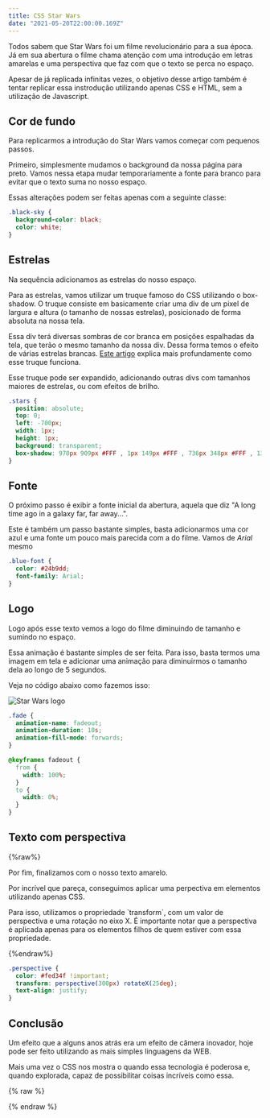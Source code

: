 ```yaml
---
title: CSS Star Wars
date: "2021-05-20T22:00:00.169Z"
---
```


Todos sabem que Star Wars foi um filme revolucionário para a sua época. Já em sua abertura o filme chama atenção com uma introdução em letras amarelas e uma perspectiva que faz com que o texto se perca no espaço.

Apesar de já replicada infinitas vezes, o objetivo desse artigo também é tentar replicar essa instrodução utilizando apenas CSS e HTML, sem a utilização de Javascript.

## Cor de fundo

Para replicarmos a introdução do Star Wars vamos começar com pequenos passos.

Primeiro, simplesmente mudamos o background da nossa página para preto. Vamos nessa etapa mudar temporariamente a fonte para branco para evitar que o texto suma no nosso espaço.

Essas alterações podem ser feitas apenas com a seguinte classe:

```css
.black-sky {
  background-color: black;
  color: white;
}
```

## Estrelas

Na sequência adicionamos as estrelas do nosso espaço.

Para as estrelas, vamos utilizar um truque famoso do CSS utilizando o box-shadow. O truque consiste em basicamente criar uma div de um pixel de largura e altura (o tamanho de nossas estrelas), posicionado de forma absoluta na nossa tela.

Essa div terá diversas sombras de cor branca em posições espalhadas da tela, que terão o mesmo tamanho da nossa div. Dessa forma temos o efeito de várias estrelas brancas. [Este artigo](https://css-tricks.com/fun-times-css-pixel-art/) explica mais profundamente como esse truque funciona.

Esse truque pode ser expandido, adicionando outras divs com tamanhos maiores de estrelas, ou com efeitos de brilho.

```css
.stars {
  position: absolute;
  top: 0;
  left: -700px;
  width: 1px;
  height: 1px;
  background: transparent;
  box-shadow: 970px 909px #FFF , 1px 149px #FFF , 736px 348px #FFF , 1352px 1333px #FFF , 57px 1598px #FFF , 1007px 332px #FFF , 1474px 782px #FFF , 726px 826px #FFF , 768px 344px #FFF , 1673px 1878px #FFF , 1970px 722px #FFF , 123px 79px #FFF , 1137px 1554px #FFF , 490px 521px #FFF , 1277px 1346px #FFF , 14px 1701px #FFF , 114px 1127px #FFF , 849px 20px #FFF , 1697px 199px #FFF , 1013px 741px #FFF , 1643px 1821px #FFF , 1335px 1355px #FFF , 825px 290px #FFF , 1670px 1346px #FFF , 345px 1925px #FFF , 1063px 1880px #FFF , 265px 1203px #FFF , 1328px 493px #FFF , 1152px 806px #FFF , 661px 602px #FFF , 520px 1515px #FFF , 1256px 1907px #FFF , 1882px 1525px #FFF , 1024px 239px #FFF , 1959px 1343px #FFF , 623px 1380px #FFF , 1717px 1542px #FFF , 1318px 660px #FFF , 1586px 1581px #FFF , 340px 284px #FFF , 553px 1556px #FFF , 609px 800px #FFF , 613px 244px #FFF , 927px 1327px #FFF , 957px 1869px #FFF , 1029px 575px #FFF , 1851px 1438px #FFF , 1043px 819px #FFF , 1297px 1312px #FFF , 1361px 1224px #FFF , 974px 344px #FFF , 715px 1931px #FFF , 1583px 1370px #FFF , 1359px 1395px #FFF , 433px 1356px #FFF , 1818px 197px #FFF , 973px 1115px #FFF , 353px 1356px #FFF , 558px 1060px #FFF , 1584px 414px #FFF , 1272px 1404px #FFF , 1792px 22px #FFF , 147px 1524px #FFF , 751px 1032px #FFF , 1945px 700px #FFF , 366px 241px #FFF , 1119px 532px #FFF , 1029px 703px #FFF , 575px 888px #FFF , 1568px 1488px #FFF , 1527px 1002px #FFF , 471px 783px #FFF , 90px 1160px #FFF , 1646px 1805px #FFF , 714px 667px #FFF , 644px 1716px #FFF , 1917px 1700px #FFF , 1241px 1645px #FFF , 1285px 1327px #FFF , 1560px 132px #FFF , 1645px 1753px #FFF , 1703px 466px #FFF , 1099px 929px #FFF , 1629px 1954px #FFF , 1103px 338px #FFF , 1427px 1660px #FFF , 652px 1031px #FFF , 958px 1744px #FFF , 1015px 1712px #FFF , 1452px 1076px #FFF , 229px 1483px #FFF , 84px 1847px #FFF , 1671px 1333px #FFF , 1600px 345px #FFF , 1307px 168px #FFF , 915px 921px #FFF , 1367px 1826px #FFF , 1085px 1685px #FFF , 1514px 753px #FFF , 859px 1015px #FFF , 1871px 1239px #FFF , 1522px 381px #FFF , 981px 906px #FFF , 1207px 712px #FFF , 1197px 820px #FFF , 1573px 1186px #FFF , 864px 1824px #FFF , 1534px 1340px #FFF , 629px 607px #FFF , 1409px 997px #FFF , 882px 1459px #FFF , 150px 310px #FFF , 785px 1231px #FFF , 884px 523px #FFF , 1963px 1004px #FFF , 1529px 1395px #FFF , 632px 665px #FFF , 388px 1668px #FFF , 1468px 810px #FFF , 1165px 1575px #FFF , 1498px 252px #FFF , 275px 353px #FFF , 1171px 350px #FFF , 524px 1698px #FFF , 1652px 1900px #FFF , 1800px 1788px #FFF , 1743px 695px #FFF , 1806px 516px #FFF , 537px 1528px #FFF , 127px 763px #FFF , 1643px 1043px #FFF , 1717px 137px #FFF , 1553px 952px #FFF , 183px 1507px #FFF , 770px 322px #FFF , 241px 1999px #FFF , 148px 244px #FFF , 118px 1096px #FFF , 1183px 100px #FFF , 1158px 53px #FFF , 371px 735px #FFF , 1090px 1474px #FFF , 1145px 616px #FFF , 1300px 236px #FFF , 407px 672px #FFF , 1012px 142px #FFF , 100px 329px #FFF , 219px 506px #FFF , 482px 349px #FFF , 1397px 1560px #FFF , 566px 750px #FFF , 562px 1403px #FFF , 1154px 961px #FFF , 559px 169px #FFF , 568px 503px #FFF , 184px 1898px #FFF , 256px 793px #FFF , 668px 66px #FFF , 38px 544px #FFF , 832px 702px #FFF , 1676px 1579px #FFF , 1996px 910px #FFF , 806px 1313px #FFF , 1063px 79px #FFF , 539px 1035px #FFF , 552px 1740px #FFF , 774px 632px #FFF , 1453px 1152px #FFF , 491px 1160px #FFF , 1667px 793px #FFF , 655px 316px #FFF , 609px 470px #FFF , 1330px 53px #FFF , 420px 1814px #FFF , 1155px 447px #FFF , 1754px 360px #FFF , 913px 1425px #FFF , 1408px 1270px #FFF , 414px 128px #FFF , 31px 1664px #FFF , 1671px 899px #FFF , 125px 1133px #FFF , 1942px 351px #FFF , 1439px 466px #FFF , 886px 1853px #FFF , 1587px 677px #FFF , 241px 570px #FFF , 1886px 1293px #FFF , 1526px 84px #FFF , 508px 1419px #FFF , 759px 634px #FFF , 1314px 1121px #FFF , 1127px 545px #FFF , 993px 758px #FFF , 1770px 795px #FFF , 1629px 211px #FFF , 824px 1656px #FFF , 324px 1166px #FFF , 27px 1316px #FFF , 1258px 1468px #FFF , 428px 1923px #FFF , 661px 704px #FFF , 1872px 1640px #FFF , 1910px 1660px #FFF , 117px 995px #FFF , 253px 1792px #FFF , 1403px 1433px #FFF , 1441px 752px #FFF , 1472px 547px #FFF , 1715px 541px #FFF , 272px 187px #FFF , 881px 306px #FFF , 19px 1209px #FFF , 1807px 1423px #FFF , 693px 1752px #FFF , 160px 1252px #FFF , 1710px 237px #FFF , 32px 1786px #FFF , 1440px 1452px #FFF , 712px 1836px #FFF , 1324px 1411px #FFF , 728px 274px #FFF , 59px 244px #FFF , 1514px 16px #FFF , 1472px 923px #FFF , 1276px 1755px #FFF , 1099px 1301px #FFF , 1972px 1715px #FFF , 511px 1297px #FFF , 465px 1329px #FFF , 129px 1422px #FFF , 635px 959px #FFF , 206px 1663px #FFF , 1089px 150px #FFF , 911px 365px #FFF , 1520px 1828px #FFF , 133px 560px #FFF , 715px 1941px #FFF , 818px 1332px #FFF , 1407px 1564px #FFF , 64px 788px #FFF , 1048px 1656px #FFF , 1290px 1205px #FFF , 1230px 93px #FFF , 532px 570px #FFF , 170px 1545px #FFF , 507px 1924px #FFF , 197px 669px #FFF , 1945px 1559px #FFF , 400px 346px #FFF , 610px 1596px #FFF , 587px 245px #FFF , 272px 661px #FFF , 1889px 1419px #FFF , 1831px 234px #FFF , 1222px 840px #FFF , 1849px 1366px #FFF , 107px 1058px #FFF , 1589px 1327px #FFF , 1160px 324px #FFF , 438px 768px #FFF , 1225px 1707px #FFF , 662px 384px #FFF , 567px 786px #FFF , 1115px 95px #FFF , 195px 48px #FFF , 1623px 470px #FFF , 362px 746px #FFF , 546px 270px #FFF , 1120px 1542px #FFF , 1925px 1770px #FFF , 830px 1439px #FFF , 1419px 1360px #FFF , 128px 1049px #FFF , 1684px 578px #FFF , 714px 1156px #FFF , 102px 81px #FFF , 351px 1428px #FFF , 982px 472px #FFF , 1142px 1717px #FFF , 1195px 1182px #FFF , 337px 286px #FFF , 1309px 1402px #FFF , 1863px 1475px #FFF , 623px 1518px #FFF , 133px 1847px #FFF , 927px 1120px #FFF , 1439px 725px #FFF , 1722px 1576px #FFF , 706px 285px #FFF , 637px 455px #FFF , 574px 1498px #FFF , 674px 1851px #FFF , 1748px 683px #FFF , 563px 1521px #FFF , 1627px 1826px #FFF , 1360px 901px #FFF , 1551px 1458px #FFF , 1995px 517px #FFF , 1928px 303px #FFF , 1256px 1241px #FFF , 1283px 1911px #FFF , 923px 1235px #FFF , 758px 949px #FFF , 1133px 1794px #FFF , 1203px 623px #FFF , 344px 103px #FFF , 1032px 834px #FFF , 714px 555px #FFF , 702px 931px #FFF , 1431px 1808px #FFF , 1827px 1436px #FFF , 750px 192px #FFF , 1816px 769px #FFF , 1537px 64px #FFF , 670px 753px #FFF , 1832px 783px #FFF , 807px 1154px #FFF , 641px 1749px #FFF , 509px 399px #FFF , 1308px 79px #FFF , 319px 482px #FFF , 662px 829px #FFF , 1379px 1284px #FFF , 1812px 1594px #FFF , 359px 448px #FFF , 277px 1027px #FFF , 679px 795px #FFF , 1854px 689px #FFF , 275px 584px #FFF , 1772px 217px #FFF , 340px 920px #FFF , 1483px 968px #FFF , 567px 252px #FFF , 658px 507px #FFF , 1892px 860px #FFF , 1800px 261px #FFF , 1325px 1416px #FFF , 1053px 1894px #FFF , 459px 442px #FFF , 1172px 1566px #FFF , 1325px 695px #FFF , 764px 851px #FFF , 539px 582px #FFF , 1439px 999px #FFF , 67px 494px #FFF , 1251px 1832px #FFF , 731px 615px #FFF , 1024px 1997px #FFF , 1647px 365px #FFF , 932px 34px #FFF , 859px 247px #FFF , 249px 1998px #FFF , 555px 885px #FFF , 1663px 1423px #FFF , 1509px 381px #FFF , 694px 308px #FFF , 1430px 262px #FFF , 1944px 1413px #FFF , 1279px 1157px #FFF , 1298px 508px #FFF , 175px 967px #FFF , 568px 799px #FFF , 1417px 519px #FFF , 459px 368px #FFF , 681px 1629px #FFF , 41px 449px #FFF , 1630px 1507px #FFF , 1834px 1214px #FFF , 486px 1965px #FFF , 1581px 1047px #FFF , 995px 683px #FFF , 721px 1985px #FFF , 837px 624px #FFF , 885px 188px #FFF , 862px 1339px #FFF , 908px 1594px #FFF , 697px 267px #FFF , 386px 293px #FFF , 234px 1636px #FFF , 1805px 855px #FFF , 267px 350px #FFF , 493px 207px #FFF , 1541px 1176px #FFF , 377px 982px #FFF , 768px 878px #FFF , 1263px 812px #FFF , 175px 228px #FFF , 1601px 571px #FFF , 1696px 391px #FFF , 38px 415px #FFF , 1427px 1882px #FFF , 1306px 628px #FFF , 1257px 1933px #FFF , 1690px 1370px #FFF , 1812px 1778px #FFF , 1124px 1557px #FFF , 830px 567px #FFF , 1124px 842px #FFF , 1983px 1339px #FFF , 1855px 195px #FFF , 1545px 1092px #FFF , 1861px 1448px #FFF , 519px 1259px #FFF , 1141px 1117px #FFF , 1916px 1573px #FFF , 1112px 1870px #FFF , 1016px 1083px #FFF , 935px 1575px #FFF , 1275px 1355px #FFF , 363px 465px #FFF , 1085px 1388px #FFF , 1918px 952px #FFF , 104px 542px #FFF , 1013px 1562px #FFF , 1700px 1159px #FFF , 908px 289px #FFF , 1105px 1146px #FFF , 1420px 1676px #FFF , 1281px 457px #FFF , 1749px 1537px #FFF , 146px 45px #FFF , 51px 809px #FFF , 300px 991px #FFF , 1019px 1985px #FFF , 722px 216px #FFF , 1752px 1874px #FFF , 393px 798px #FFF , 483px 1645px #FFF , 324px 310px #FFF , 1688px 644px #FFF , 1848px 945px #FFF , 805px 1663px #FFF , 1927px 1468px #FFF , 999px 1120px #FFF , 1139px 677px #FFF , 1011px 1034px #FFF , 1123px 556px #FFF , 585px 1660px #FFF , 20px 67px #FFF , 1460px 1071px #FFF , 871px 726px #FFF , 1270px 587px #FFF , 814px 763px #FFF , 671px 799px #FFF , 1683px 1813px #FFF , 516px 1113px #FFF , 1490px 727px #FFF , 1825px 329px #FFF , 113px 1169px #FFF , 759px 1790px #FFF , 1195px 1933px #FFF , 1389px 1047px #FFF , 753px 1133px #FFF , 1858px 532px #FFF , 160px 83px #FFF , 1928px 1030px #FFF , 296px 351px #FFF , 1227px 673px #FFF , 1459px 397px #FFF , 1407px 316px #FFF , 1238px 1604px #FFF , 1060px 973px #FFF , 1579px 1000px #FFF , 1950px 10px #FFF , 1983px 462px #FFF , 1071px 330px #FFF , 1206px 343px #FFF , 454px 806px #FFF , 1404px 1721px #FFF , 969px 1813px #FFF , 1282px 1124px #FFF , 363px 1735px #FFF , 1688px 1952px #FFF , 1472px 264px #FFF , 762px 648px #FFF , 62px 588px #FFF , 1331px 1490px #FFF , 1189px 622px #FFF , 866px 320px #FFF , 1343px 1514px #FFF , 1201px 1297px #FFF , 1148px 904px #FFF , 1233px 1422px #FFF , 1450px 942px #FFF , 653px 1273px #FFF , 95px 279px #FFF , 853px 1428px #FFF , 1743px 163px #FFF , 1230px 737px #FFF , 812px 1580px #FFF , 1208px 33px #FFF , 1839px 1996px #FFF , 348px 1390px #FFF , 420px 1762px #FFF , 1915px 1121px #FFF , 776px 1562px #FFF , 1421px 1223px #FFF , 502px 94px #FFF , 1832px 1915px #FFF , 175px 367px #FFF , 592px 1593px #FFF , 1966px 922px #FFF , 365px 1586px #FFF , 1889px 220px #FFF , 1742px 1810px #FFF , 1801px 371px #FFF , 888px 1587px #FFF , 1567px 1363px #FFF , 26px 99px #FFF , 1542px 14px #FFF , 128px 461px #FFF , 300px 454px #FFF , 929px 502px #FFF , 290px 433px #FFF , 1856px 104px #FFF , 1971px 1303px #FFF , 1013px 1086px #FFF , 842px 1535px #FFF , 710px 1915px #FFF , 1796px 308px #FFF , 58px 501px #FFF , 1010px 801px #FFF , 405px 251px #FFF , 892px 909px #FFF , 1653px 1133px #FFF , 355px 1729px #FFF , 890px 1955px #FFF , 182px 811px #FFF , 1824px 365px #FFF , 1992px 383px #FFF , 1241px 1001px #FFF , 1805px 164px #FFF , 418px 1830px #FFF , 1575px 1143px #FFF , 1513px 1119px #FFF , 1927px 242px #FFF , 559px 48px #FFF , 1129px 666px #FFF , 643px 1716px #FFF , 150px 744px #FFF , 312px 136px #FFF , 1777px 848px #FFF , 1388px 1238px #FFF , 910px 1209px #FFF , 908px 1574px #FFF , 1466px 425px #FFF , 1903px 883px #FFF , 598px 1541px #FFF , 1743px 771px #FFF , 884px 1281px #FFF , 297px 1236px #FFF , 1298px 1422px #FFF , 636px 794px #FFF , 1713px 1526px #FFF , 1710px 785px #FFF , 1975px 1910px #FFF , 1890px 990px #FFF , 1932px 869px #FFF , 623px 1478px #FFF , 241px 1400px #FFF , 1345px 1866px #FFF , 1513px 1537px #FFF , 1642px 500px #FFF , 200px 42px #FFF , 1617px 1818px #FFF , 182px 499px #FFF , 1482px 216px #FFF , 31px 338px #FFF , 564px 805px #FFF , 249px 636px #FFF , 899px 694px #FFF , 1461px 967px #FFF , 1340px 195px #FFF , 1755px 635px #FFF , 1587px 1216px #FFF , 1118px 1054px #FFF , 279px 488px #FFF , 908px 1196px #FFF , 1156px 1995px #FFF , 1207px 1572px #FFF , 125px 1773px #FFF , 380px 283px #FFF , 1900px 184px #FFF , 687px 743px #FFF , 107px 246px #FFF , 1613px 233px #FFF , 125px 1491px #FFF , 77px 1928px #FFF , 788px 872px #FFF , 1697px 448px #FFF , 722px 1142px #FFF , 1840px 1462px #FFF , 413px 683px #FFF , 335px 250px #FFF , 340px 1869px #FFF , 403px 1659px #FFF , 495px 468px #FFF , 1647px 156px #FFF , 783px 594px #FFF , 290px 221px #FFF , 1304px 1035px #FFF , 642px 1073px #FFF , 1812px 619px #FFF , 238px 900px #FFF , 825px 680px #FFF , 1802px 1182px #FFF , 1054px 199px #FFF , 1140px 160px #FFF , 305px 1755px #FFF , 1963px 748px #FFF , 691px 192px #FFF , 940px 113px #FFF , 236px 44px #FFF , 439px 390px #FFF , 1293px 1402px #FFF , 228px 151px #FFF , 1022px 773px #FFF , 822px 1245px #FFF , 1591px 173px #FFF , 705px 1307px #FFF , 595px 1779px #FFF , 1474px 116px #FFF , 978px 690px #FFF , 230px 1474px #FFF , 1326px 229px #FFF , 1989px 860px #FFF , 1978px 536px #FFF , 1417px 1742px #FFF , 1929px 1914px #FFF , 285px 704px #FFF , 625px 945px #FFF , 1588px 1337px #FFF , 36px 1851px #FFF , 98px 843px #FFF , 1138px 995px #FFF , 1568px 1183px #FFF , 1935px 1297px #FFF , 908px 1586px #FFF , 64px 1182px #FFF , 886px 212px #FFF , 741px 1197px #FFF , 1886px 264px #FFF , 1202px 1926px #FFF , 589px 908px #FFF , 474px 1652px #FFF , 989px 731px #FFF , 1261px 1536px #FFF , 1656px 1133px #FFF , 611px 1597px #FFF , 1703px 1904px #FFF , 996px 1201px #FFF , 1183px 1048px #FFF , 777px 1968px #FFF , 172px 29px #FFF , 272px 1756px #FFF , 1403px 802px #FFF , 1533px 1211px #FFF , 1106px 1800px #FFF , 1322px 1794px #FFF , 1839px 1411px #FFF , 885px 1504px #FFF , 1150px 1123px #FFF , 202px 693px #FFF , 184px 106px #FFF , 778px 270px #FFF , 1902px 623px #FFF , 1844px 1445px #FFF , 857px 138px #FFF , 413px 1237px #FFF , 73px 1526px #FFF , 432px 1786px #FFF , 355px 1293px #FFF , 766px 1003px #FFF , 1573px 1977px #FFF , 834px 417px #FFF , 126px 1290px #FFF , 276px 254px #FFF , 170px 1931px #FFF , 158px 754px #FFF , 326px 1698px #FFF , 228px 714px #FFF , 924px 813px #FFF , 851px 1357px #FFF , 1816px 686px #FFF , 396px 967px #FFF , 540px 136px #FFF , 1598px 1738px #FFF , 282px 717px #FFF , 1985px 1776px #FFF , 1208px 761px #FFF , 1249px 1436px #FFF , 667px 1797px #FFF , 1563px 698px #FFF , 1158px 1859px #FFF , 242px 212px #FFF , 445px 1286px #FFF , 1943px 950px #FFF , 268px 819px #FFF , 729px 1755px #FFF;
}
```

## Fonte

O próximo passo é exibir a fonte inicial da abertura, aquela que diz "A long time ago in a galaxy far, far away...".

Este é também um passo bastante simples, basta adicionarmos uma cor azul e uma fonte um pouco mais parecida com a do filme. Vamos de _Arial_ mesmo

```css
.blue-font {
  color: #24b9dd;
  font-family: Arial;
}
```

## Logo

Logo após esse texto vemos a logo do filme diminuindo de tamanho e sumindo no espaço.

Essa animação é bastante simples de ser feita. Para isso, basta termos uma imagem em tela e adicionar uma animação para diminuirmos o tamanho dela ao longo de 5 segundos.

Veja no código abaixo como fazemos isso:

![Star Wars logo](/images/star-wars.png)

```css
.fade {
  animation-name: fadeout;
  animation-duration: 10s;
  animation-fill-mode: forwards;
}

@keyframes fadeout {
  from {
    width: 100%;
  }
  to {
    width: 0%;
  }
}
```

## Texto com perspectiva

{%raw%}
<div>
<p>
Por fim, finalizamos com o nosso texto amarelo.
</p>

<p>
Por incrível que pareça, conseguimos aplicar uma perpectiva em elementos utilizando apenas CSS.
</p>

<p>
Para isso, utilizamos o propriedade `transform`, com um valor de perspectiva e uma rotação no eixo X. É importante notar que a perspectiva é aplicada apenas para os elementos filhos de quem estiver com essa propriedade.
</p>
</div>
{%endraw%}

```css
.perspective {
  color: #fed34f !important;
  transform: perspective(300px) rotateX(25deg);
  text-align: justify;
}
```

## Conclusão

Um efeito que a alguns anos atrás era um efeito de câmera inovador, hoje pode ser feito utilizando as mais simples linguagens da WEB.

Mais uma vez o CSS nos mostra o quando essa tecnologia é poderosa e, quando explorada, capaz de possibilitar coisas incríveis como essa.


{% raw %}
<style>
.stars {
  width: 1px;
  height: 1px;
  background: transparent;
  box-shadow: 970px 909px #FFF , 1px 149px #FFF , 736px 348px #FFF , 1352px 1333px #FFF , 57px 1598px #FFF , 1007px 332px #FFF , 1474px 782px #FFF , 726px 826px #FFF , 768px 344px #FFF , 1673px 1878px #FFF , 1970px 722px #FFF , 123px 79px #FFF , 1137px 1554px #FFF , 490px 521px #FFF , 1277px 1346px #FFF , 14px 1701px #FFF , 114px 1127px #FFF , 849px 20px #FFF , 1697px 199px #FFF , 1013px 741px #FFF , 1643px 1821px #FFF , 1335px 1355px #FFF , 825px 290px #FFF , 1670px 1346px #FFF , 345px 1925px #FFF , 1063px 1880px #FFF , 265px 1203px #FFF , 1328px 493px #FFF , 1152px 806px #FFF , 661px 602px #FFF , 520px 1515px #FFF , 1256px 1907px #FFF , 1882px 1525px #FFF , 1024px 239px #FFF , 1959px 1343px #FFF , 623px 1380px #FFF , 1717px 1542px #FFF , 1318px 660px #FFF , 1586px 1581px #FFF , 340px 284px #FFF , 553px 1556px #FFF , 609px 800px #FFF , 613px 244px #FFF , 927px 1327px #FFF , 957px 1869px #FFF , 1029px 575px #FFF , 1851px 1438px #FFF , 1043px 819px #FFF , 1297px 1312px #FFF , 1361px 1224px #FFF , 974px 344px #FFF , 715px 1931px #FFF , 1583px 1370px #FFF , 1359px 1395px #FFF , 433px 1356px #FFF , 1818px 197px #FFF , 973px 1115px #FFF , 353px 1356px #FFF , 558px 1060px #FFF , 1584px 414px #FFF , 1272px 1404px #FFF , 1792px 22px #FFF , 147px 1524px #FFF , 751px 1032px #FFF , 1945px 700px #FFF , 366px 241px #FFF , 1119px 532px #FFF , 1029px 703px #FFF , 575px 888px #FFF , 1568px 1488px #FFF , 1527px 1002px #FFF , 471px 783px #FFF , 90px 1160px #FFF , 1646px 1805px #FFF , 714px 667px #FFF , 644px 1716px #FFF , 1917px 1700px #FFF , 1241px 1645px #FFF , 1285px 1327px #FFF , 1560px 132px #FFF , 1645px 1753px #FFF , 1703px 466px #FFF , 1099px 929px #FFF , 1629px 1954px #FFF , 1103px 338px #FFF , 1427px 1660px #FFF , 652px 1031px #FFF , 958px 1744px #FFF , 1015px 1712px #FFF , 1452px 1076px #FFF , 229px 1483px #FFF , 84px 1847px #FFF , 1671px 1333px #FFF , 1600px 345px #FFF , 1307px 168px #FFF , 915px 921px #FFF , 1367px 1826px #FFF , 1085px 1685px #FFF , 1514px 753px #FFF , 859px 1015px #FFF , 1871px 1239px #FFF , 1522px 381px #FFF , 981px 906px #FFF , 1207px 712px #FFF , 1197px 820px #FFF , 1573px 1186px #FFF , 864px 1824px #FFF , 1534px 1340px #FFF , 629px 607px #FFF , 1409px 997px #FFF , 882px 1459px #FFF , 150px 310px #FFF , 785px 1231px #FFF , 884px 523px #FFF , 1963px 1004px #FFF , 1529px 1395px #FFF , 632px 665px #FFF , 388px 1668px #FFF , 1468px 810px #FFF , 1165px 1575px #FFF , 1498px 252px #FFF , 275px 353px #FFF , 1171px 350px #FFF , 524px 1698px #FFF , 1652px 1900px #FFF , 1800px 1788px #FFF , 1743px 695px #FFF , 1806px 516px #FFF , 537px 1528px #FFF , 127px 763px #FFF , 1643px 1043px #FFF , 1717px 137px #FFF , 1553px 952px #FFF , 183px 1507px #FFF , 770px 322px #FFF , 241px 1999px #FFF , 148px 244px #FFF , 118px 1096px #FFF , 1183px 100px #FFF , 1158px 53px #FFF , 371px 735px #FFF , 1090px 1474px #FFF , 1145px 616px #FFF , 1300px 236px #FFF , 407px 672px #FFF , 1012px 142px #FFF , 100px 329px #FFF , 219px 506px #FFF , 482px 349px #FFF , 1397px 1560px #FFF , 566px 750px #FFF , 562px 1403px #FFF , 1154px 961px #FFF , 559px 169px #FFF , 568px 503px #FFF , 184px 1898px #FFF , 256px 793px #FFF , 668px 66px #FFF , 38px 544px #FFF , 832px 702px #FFF , 1676px 1579px #FFF , 1996px 910px #FFF , 806px 1313px #FFF , 1063px 79px #FFF , 539px 1035px #FFF , 552px 1740px #FFF , 774px 632px #FFF , 1453px 1152px #FFF , 491px 1160px #FFF , 1667px 793px #FFF , 655px 316px #FFF , 609px 470px #FFF , 1330px 53px #FFF , 420px 1814px #FFF , 1155px 447px #FFF , 1754px 360px #FFF , 913px 1425px #FFF , 1408px 1270px #FFF , 414px 128px #FFF , 31px 1664px #FFF , 1671px 899px #FFF , 125px 1133px #FFF , 1942px 351px #FFF , 1439px 466px #FFF , 886px 1853px #FFF , 1587px 677px #FFF , 241px 570px #FFF , 1886px 1293px #FFF , 1526px 84px #FFF , 508px 1419px #FFF , 759px 634px #FFF , 1314px 1121px #FFF , 1127px 545px #FFF , 993px 758px #FFF , 1770px 795px #FFF , 1629px 211px #FFF , 824px 1656px #FFF , 324px 1166px #FFF , 27px 1316px #FFF , 1258px 1468px #FFF , 428px 1923px #FFF , 661px 704px #FFF , 1872px 1640px #FFF , 1910px 1660px #FFF , 117px 995px #FFF , 253px 1792px #FFF , 1403px 1433px #FFF , 1441px 752px #FFF , 1472px 547px #FFF , 1715px 541px #FFF , 272px 187px #FFF , 881px 306px #FFF , 19px 1209px #FFF , 1807px 1423px #FFF , 693px 1752px #FFF , 160px 1252px #FFF , 1710px 237px #FFF , 32px 1786px #FFF , 1440px 1452px #FFF , 712px 1836px #FFF , 1324px 1411px #FFF , 728px 274px #FFF , 59px 244px #FFF , 1514px 16px #FFF , 1472px 923px #FFF , 1276px 1755px #FFF , 1099px 1301px #FFF , 1972px 1715px #FFF , 511px 1297px #FFF , 465px 1329px #FFF , 129px 1422px #FFF , 635px 959px #FFF , 206px 1663px #FFF , 1089px 150px #FFF , 911px 365px #FFF , 1520px 1828px #FFF , 133px 560px #FFF , 715px 1941px #FFF , 818px 1332px #FFF , 1407px 1564px #FFF , 64px 788px #FFF , 1048px 1656px #FFF , 1290px 1205px #FFF , 1230px 93px #FFF , 532px 570px #FFF , 170px 1545px #FFF , 507px 1924px #FFF , 197px 669px #FFF , 1945px 1559px #FFF , 400px 346px #FFF , 610px 1596px #FFF , 587px 245px #FFF , 272px 661px #FFF , 1889px 1419px #FFF , 1831px 234px #FFF , 1222px 840px #FFF , 1849px 1366px #FFF , 107px 1058px #FFF , 1589px 1327px #FFF , 1160px 324px #FFF , 438px 768px #FFF , 1225px 1707px #FFF , 662px 384px #FFF , 567px 786px #FFF , 1115px 95px #FFF , 195px 48px #FFF , 1623px 470px #FFF , 362px 746px #FFF , 546px 270px #FFF , 1120px 1542px #FFF , 1925px 1770px #FFF , 830px 1439px #FFF , 1419px 1360px #FFF , 128px 1049px #FFF , 1684px 578px #FFF , 714px 1156px #FFF , 102px 81px #FFF , 351px 1428px #FFF , 982px 472px #FFF , 1142px 1717px #FFF , 1195px 1182px #FFF , 337px 286px #FFF , 1309px 1402px #FFF , 1863px 1475px #FFF , 623px 1518px #FFF , 133px 1847px #FFF , 927px 1120px #FFF , 1439px 725px #FFF , 1722px 1576px #FFF , 706px 285px #FFF , 637px 455px #FFF , 574px 1498px #FFF , 674px 1851px #FFF , 1748px 683px #FFF , 563px 1521px #FFF , 1627px 1826px #FFF , 1360px 901px #FFF , 1551px 1458px #FFF , 1995px 517px #FFF , 1928px 303px #FFF , 1256px 1241px #FFF , 1283px 1911px #FFF , 923px 1235px #FFF , 758px 949px #FFF , 1133px 1794px #FFF , 1203px 623px #FFF , 344px 103px #FFF , 1032px 834px #FFF , 714px 555px #FFF , 702px 931px #FFF , 1431px 1808px #FFF , 1827px 1436px #FFF , 750px 192px #FFF , 1816px 769px #FFF , 1537px 64px #FFF , 670px 753px #FFF , 1832px 783px #FFF , 807px 1154px #FFF , 641px 1749px #FFF , 509px 399px #FFF , 1308px 79px #FFF , 319px 482px #FFF , 662px 829px #FFF , 1379px 1284px #FFF , 1812px 1594px #FFF , 359px 448px #FFF , 277px 1027px #FFF , 679px 795px #FFF , 1854px 689px #FFF , 275px 584px #FFF , 1772px 217px #FFF , 340px 920px #FFF , 1483px 968px #FFF , 567px 252px #FFF , 658px 507px #FFF , 1892px 860px #FFF , 1800px 261px #FFF , 1325px 1416px #FFF , 1053px 1894px #FFF , 459px 442px #FFF , 1172px 1566px #FFF , 1325px 695px #FFF , 764px 851px #FFF , 539px 582px #FFF , 1439px 999px #FFF , 67px 494px #FFF , 1251px 1832px #FFF , 731px 615px #FFF , 1024px 1997px #FFF , 1647px 365px #FFF , 932px 34px #FFF , 859px 247px #FFF , 249px 1998px #FFF , 555px 885px #FFF , 1663px 1423px #FFF , 1509px 381px #FFF , 694px 308px #FFF , 1430px 262px #FFF , 1944px 1413px #FFF , 1279px 1157px #FFF , 1298px 508px #FFF , 175px 967px #FFF , 568px 799px #FFF , 1417px 519px #FFF , 459px 368px #FFF , 681px 1629px #FFF , 41px 449px #FFF , 1630px 1507px #FFF , 1834px 1214px #FFF , 486px 1965px #FFF , 1581px 1047px #FFF , 995px 683px #FFF , 721px 1985px #FFF , 837px 624px #FFF , 885px 188px #FFF , 862px 1339px #FFF , 908px 1594px #FFF , 697px 267px #FFF , 386px 293px #FFF , 234px 1636px #FFF , 1805px 855px #FFF , 267px 350px #FFF , 493px 207px #FFF , 1541px 1176px #FFF , 377px 982px #FFF , 768px 878px #FFF , 1263px 812px #FFF , 175px 228px #FFF , 1601px 571px #FFF , 1696px 391px #FFF , 38px 415px #FFF , 1427px 1882px #FFF , 1306px 628px #FFF , 1257px 1933px #FFF , 1690px 1370px #FFF , 1812px 1778px #FFF , 1124px 1557px #FFF , 830px 567px #FFF , 1124px 842px #FFF , 1983px 1339px #FFF , 1855px 195px #FFF , 1545px 1092px #FFF , 1861px 1448px #FFF , 519px 1259px #FFF , 1141px 1117px #FFF , 1916px 1573px #FFF , 1112px 1870px #FFF , 1016px 1083px #FFF , 935px 1575px #FFF , 1275px 1355px #FFF , 363px 465px #FFF , 1085px 1388px #FFF , 1918px 952px #FFF , 104px 542px #FFF , 1013px 1562px #FFF , 1700px 1159px #FFF , 908px 289px #FFF , 1105px 1146px #FFF , 1420px 1676px #FFF , 1281px 457px #FFF , 1749px 1537px #FFF , 146px 45px #FFF , 51px 809px #FFF , 300px 991px #FFF , 1019px 1985px #FFF , 722px 216px #FFF , 1752px 1874px #FFF , 393px 798px #FFF , 483px 1645px #FFF , 324px 310px #FFF , 1688px 644px #FFF , 1848px 945px #FFF , 805px 1663px #FFF , 1927px 1468px #FFF , 999px 1120px #FFF , 1139px 677px #FFF , 1011px 1034px #FFF , 1123px 556px #FFF , 585px 1660px #FFF , 20px 67px #FFF , 1460px 1071px #FFF , 871px 726px #FFF , 1270px 587px #FFF , 814px 763px #FFF , 671px 799px #FFF , 1683px 1813px #FFF , 516px 1113px #FFF , 1490px 727px #FFF , 1825px 329px #FFF , 113px 1169px #FFF , 759px 1790px #FFF , 1195px 1933px #FFF , 1389px 1047px #FFF , 753px 1133px #FFF , 1858px 532px #FFF , 160px 83px #FFF , 1928px 1030px #FFF , 296px 351px #FFF , 1227px 673px #FFF , 1459px 397px #FFF , 1407px 316px #FFF , 1238px 1604px #FFF , 1060px 973px #FFF , 1579px 1000px #FFF , 1950px 10px #FFF , 1983px 462px #FFF , 1071px 330px #FFF , 1206px 343px #FFF , 454px 806px #FFF , 1404px 1721px #FFF , 969px 1813px #FFF , 1282px 1124px #FFF , 363px 1735px #FFF , 1688px 1952px #FFF , 1472px 264px #FFF , 762px 648px #FFF , 62px 588px #FFF , 1331px 1490px #FFF , 1189px 622px #FFF , 866px 320px #FFF , 1343px 1514px #FFF , 1201px 1297px #FFF , 1148px 904px #FFF , 1233px 1422px #FFF , 1450px 942px #FFF , 653px 1273px #FFF , 95px 279px #FFF , 853px 1428px #FFF , 1743px 163px #FFF , 1230px 737px #FFF , 812px 1580px #FFF , 1208px 33px #FFF , 1839px 1996px #FFF , 348px 1390px #FFF , 420px 1762px #FFF , 1915px 1121px #FFF , 776px 1562px #FFF , 1421px 1223px #FFF , 502px 94px #FFF , 1832px 1915px #FFF , 175px 367px #FFF , 592px 1593px #FFF , 1966px 922px #FFF , 365px 1586px #FFF , 1889px 220px #FFF , 1742px 1810px #FFF , 1801px 371px #FFF , 888px 1587px #FFF , 1567px 1363px #FFF , 26px 99px #FFF , 1542px 14px #FFF , 128px 461px #FFF , 300px 454px #FFF , 929px 502px #FFF , 290px 433px #FFF , 1856px 104px #FFF , 1971px 1303px #FFF , 1013px 1086px #FFF , 842px 1535px #FFF , 710px 1915px #FFF , 1796px 308px #FFF , 58px 501px #FFF , 1010px 801px #FFF , 405px 251px #FFF , 892px 909px #FFF , 1653px 1133px #FFF , 355px 1729px #FFF , 890px 1955px #FFF , 182px 811px #FFF , 1824px 365px #FFF , 1992px 383px #FFF , 1241px 1001px #FFF , 1805px 164px #FFF , 418px 1830px #FFF , 1575px 1143px #FFF , 1513px 1119px #FFF , 1927px 242px #FFF , 559px 48px #FFF , 1129px 666px #FFF , 643px 1716px #FFF , 150px 744px #FFF , 312px 136px #FFF , 1777px 848px #FFF , 1388px 1238px #FFF , 910px 1209px #FFF , 908px 1574px #FFF , 1466px 425px #FFF , 1903px 883px #FFF , 598px 1541px #FFF , 1743px 771px #FFF , 884px 1281px #FFF , 297px 1236px #FFF , 1298px 1422px #FFF , 636px 794px #FFF , 1713px 1526px #FFF , 1710px 785px #FFF , 1975px 1910px #FFF , 1890px 990px #FFF , 1932px 869px #FFF , 623px 1478px #FFF , 241px 1400px #FFF , 1345px 1866px #FFF , 1513px 1537px #FFF , 1642px 500px #FFF , 200px 42px #FFF , 1617px 1818px #FFF , 182px 499px #FFF , 1482px 216px #FFF , 31px 338px #FFF , 564px 805px #FFF , 249px 636px #FFF , 899px 694px #FFF , 1461px 967px #FFF , 1340px 195px #FFF , 1755px 635px #FFF , 1587px 1216px #FFF , 1118px 1054px #FFF , 279px 488px #FFF , 908px 1196px #FFF , 1156px 1995px #FFF , 1207px 1572px #FFF , 125px 1773px #FFF , 380px 283px #FFF , 1900px 184px #FFF , 687px 743px #FFF , 107px 246px #FFF , 1613px 233px #FFF , 125px 1491px #FFF , 77px 1928px #FFF , 788px 872px #FFF , 1697px 448px #FFF , 722px 1142px #FFF , 1840px 1462px #FFF , 413px 683px #FFF , 335px 250px #FFF , 340px 1869px #FFF , 403px 1659px #FFF , 495px 468px #FFF , 1647px 156px #FFF , 783px 594px #FFF , 290px 221px #FFF , 1304px 1035px #FFF , 642px 1073px #FFF , 1812px 619px #FFF , 238px 900px #FFF , 825px 680px #FFF , 1802px 1182px #FFF , 1054px 199px #FFF , 1140px 160px #FFF , 305px 1755px #FFF , 1963px 748px #FFF , 691px 192px #FFF , 940px 113px #FFF , 236px 44px #FFF , 439px 390px #FFF , 1293px 1402px #FFF , 228px 151px #FFF , 1022px 773px #FFF , 822px 1245px #FFF , 1591px 173px #FFF , 705px 1307px #FFF , 595px 1779px #FFF , 1474px 116px #FFF , 978px 690px #FFF , 230px 1474px #FFF , 1326px 229px #FFF , 1989px 860px #FFF , 1978px 536px #FFF , 1417px 1742px #FFF , 1929px 1914px #FFF , 285px 704px #FFF , 625px 945px #FFF , 1588px 1337px #FFF , 36px 1851px #FFF , 98px 843px #FFF , 1138px 995px #FFF , 1568px 1183px #FFF , 1935px 1297px #FFF , 908px 1586px #FFF , 64px 1182px #FFF , 886px 212px #FFF , 741px 1197px #FFF , 1886px 264px #FFF , 1202px 1926px #FFF , 589px 908px #FFF , 474px 1652px #FFF , 989px 731px #FFF , 1261px 1536px #FFF , 1656px 1133px #FFF , 611px 1597px #FFF , 1703px 1904px #FFF , 996px 1201px #FFF , 1183px 1048px #FFF , 777px 1968px #FFF , 172px 29px #FFF , 272px 1756px #FFF , 1403px 802px #FFF , 1533px 1211px #FFF , 1106px 1800px #FFF , 1322px 1794px #FFF , 1839px 1411px #FFF , 885px 1504px #FFF , 1150px 1123px #FFF , 202px 693px #FFF , 184px 106px #FFF , 778px 270px #FFF , 1902px 623px #FFF , 1844px 1445px #FFF , 857px 138px #FFF , 413px 1237px #FFF , 73px 1526px #FFF , 432px 1786px #FFF , 355px 1293px #FFF , 766px 1003px #FFF , 1573px 1977px #FFF , 834px 417px #FFF , 126px 1290px #FFF , 276px 254px #FFF , 170px 1931px #FFF , 158px 754px #FFF , 326px 1698px #FFF , 228px 714px #FFF , 924px 813px #FFF , 851px 1357px #FFF , 1816px 686px #FFF , 396px 967px #FFF , 540px 136px #FFF , 1598px 1738px #FFF , 282px 717px #FFF , 1985px 1776px #FFF , 1208px 761px #FFF , 1249px 1436px #FFF , 667px 1797px #FFF , 1563px 698px #FFF , 1158px 1859px #FFF , 242px 212px #FFF , 445px 1286px #FFF , 1943px 950px #FFF , 268px 819px #FFF , 729px 1755px #FFF;
}

.black-sky {
  background-color: black;
  color: white !important;
}

.blue-font {
  color: #24b9dd !important;
  font-family: Arial;
}

.yellow-font {
  color: #fed34f !important;
}

.size {
  display: flex;
  align-items: center;
  justify-content: center;
  height: 350px;
}

.fade {
  animation-name: fadeout;
  animation-duration: 10s;
  animation-fill-mode: forwards;
}

@keyframes fadeout {
  from {
    width: 100%;
  }
  to {
    width: 0%;
  }
}

.perspective {
  color: #fed34f !important;
  transform: perspective(300px) rotateX(25deg);
  text-align: justify;
}
</style>

<div id="stars" style="position: absolute; top: 0; left: -700px;"></div>

<script>

const scrollEvents = [
  {
    offset: document.querySelector('#Cor-de-fundo').offsetTop,
    event: () => {
      document.querySelector('body').classList.add('black-sky');
      document.querySelectorAll('h1, h2, h3, h4, h5, a').forEach(e => e.classList.add('black-sky'));
    },
    undo: () => {
      document.querySelector('body').classList.remove('black-sky');
      document.querySelectorAll('h1, h2, h3, h4, h5, a').forEach(e => e.classList.remove('black-sky'));
    }
  },
  {
    offset: document.querySelector('#Estrelas').offsetTop,
    event: () => {
      document.querySelector('#stars').classList.add('stars');
    },
    undo: () => {
      document.querySelector('#stars').classList.remove('stars');
    }
  },
  {
    offset: document.querySelector('#Fonte').offsetTop,
    event: () => {
      document.querySelector('body').classList.add('blue-font');
      document.querySelectorAll('h1, h2, h3, h4, h5, a').forEach(e => e.classList.add('blue-font'));
    },
    undo: () => {
      document.querySelector('body').classList.remove('blue-font');
      document.querySelectorAll('h1, h2, h3, h4, h5, a').forEach(e => e.classList.remove('blue-font'));
    }
  },
  {
    offset: document.querySelector('#Logo').offsetTop,
    event: () => {
      document.querySelector('[alt="Star Wars logo"]').classList.add('fade');
      document.querySelector('[alt="Star Wars logo"]').parentElement.classList.add('size');
    },
    undo: () => {
      document.querySelector('[alt="Star Wars logo"]').parentElement.classList.remove('size');
    }
  },
  {
    offset: document.querySelector('#Texto-com-perspectiva').offsetTop,
    event: () => {
      document.querySelector('#Texto-com-perspectiva+div').classList.add('perspective');
      document.querySelector('body').classList.add('yellow-font');
      document.querySelectorAll('h1, h2, h3, h4, h5, a').forEach(e => e.classList.add('yellow-font'));
    },
    undo: () => {
      document.querySelector('#Texto-com-perspectiva+div').classList.remove('perspective');
      document.querySelector('body').classList.remove('yellow-font');
      document.querySelectorAll('h1, h2, h3, h4, h5, a').forEach(e => e.classList.remove('yellow-font'));
    }
  },
  
];

const onScroll = (event) => {
  scrollEvents.forEach((event) => {
    if (window.scrollY + 200 > event.offset) {
      event.event();
    } else {
      event.undo();
    }
  });
}

document.addEventListener('scroll', onScroll, { passive: true });

</script>
{% endraw %}